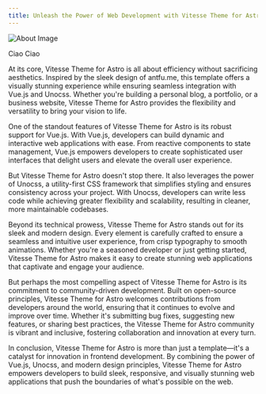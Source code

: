 ```yaml
---
title: Unleash the Power of Web Development with Vitesse Theme for Astro
---
```


![About Image](/about.jpg)

Ciao Ciao

At its core, Vitesse Theme for Astro is all about efficiency without sacrificing aesthetics. Inspired by the sleek design of antfu.me, this template offers a visually stunning experience while ensuring seamless integration with Vue.js and Unocss. Whether you're building a personal blog, a portfolio, or a business website, Vitesse Theme for Astro provides the flexibility and versatility to bring your vision to life.

One of the standout features of Vitesse Theme for Astro is its robust support for Vue.js. With Vue.js, developers can build dynamic and interactive web applications with ease. From reactive components to state management, Vue.js empowers developers to create sophisticated user interfaces that delight users and elevate the overall user experience.

But Vitesse Theme for Astro doesn't stop there. It also leverages the power of Unocss, a utility-first CSS framework that simplifies styling and ensures consistency across your project. With Unocss, developers can write less code while achieving greater flexibility and scalability, resulting in cleaner, more maintainable codebases.

Beyond its technical prowess, Vitesse Theme for Astro stands out for its sleek and modern design. Every element is carefully crafted to ensure a seamless and intuitive user experience, from crisp typography to smooth animations. Whether you're a seasoned developer or just getting started, Vitesse Theme for Astro makes it easy to create stunning web applications that captivate and engage your audience.

But perhaps the most compelling aspect of Vitesse Theme for Astro is its commitment to community-driven development. Built on open-source principles, Vitesse Theme for Astro welcomes contributions from developers around the world, ensuring that it continues to evolve and improve over time. Whether it's submitting bug fixes, suggesting new features, or sharing best practices, the Vitesse Theme for Astro community is vibrant and inclusive, fostering collaboration and innovation at every turn.

In conclusion, Vitesse Theme for Astro is more than just a template—it's a catalyst for innovation in frontend development. By combining the power of Vue.js, Unocss, and modern design principles, Vitesse Theme for Astro empowers developers to build sleek, responsive, and visually stunning web applications that push the boundaries of what's possible on the web.
